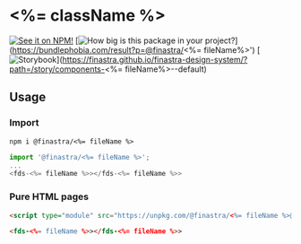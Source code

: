 # <%= className %>

[![See it on NPM!](https://img.shields.io/npm/v/@finastra/<%=fileName%>?style=for-the-badge)](https://www.npmjs.com/package/@finastra/<%=fileName%>)
[![How big is this package in your project?](https://img.shields.io/bundlephobia/minzip/@finastra/<%=fileName%>?style=for-the-badge)](https://bundlephobia.com/result?p=@finastra/<%= fileName%>')
[![Storybook](https://shields.io/badge/-Play%20with%20this%20web%20component-2a0481?logo=storybook&style=for-the-badge)](https://finastra.github.io/finastra-design-system/?path=/story/components-<%= fileName%>--default)


## Usage

### Import

```
npm i @finastra/<%= fileName %>
```

```ts
import '@finastra/<%= fileName %>';
...
<fds-<%= fileName %>></fds-<%= fileName %>>
```

### Pure HTML pages

```html
<script type="module" src="https://unpkg.com/@finastra/<%= fileName %>@latest/dist/src/<%= fileName %>.js?module"></script>

<fds-<%= fileName %>></fds-<%= fileName %>>
```
